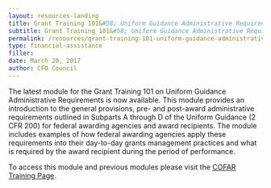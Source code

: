 ```yaml
---
layout: resources-landing
title: Grant Training 101&#58; Uniform Guidance Administrative Requirements Now Available
subtitle: Grant Training 101&#58; Uniform Guidance Administrative Requirements Now Available
permalink: /resources/grant-training-101-uniform-guidance-administrative-requirements-now-available/
type: financial-assistance
filler: 
date: March 20, 2017
author: CFO Council 
---
```



The latest module for the Grant Training 101 on Uniform Guidance Administrative Requirements is now available. This module provides an introduction to the general provisions, pre- and post-award administrative requirements outlined in Subparts A through D of the Uniform Guidance (2 CFR 200) for federal awarding agencies and award recipients. The module includes examples of how federal awarding agencies apply these requirements into their day-to-day grants management practices and what is required by the award recipient during the period of performance.

To access this module and previous modules please visit the <a href="{{ site.baseurl }}/coming-soon/">COFAR Training Page</a>.

